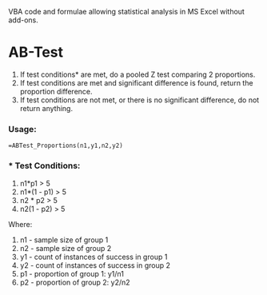 VBA code and formulae allowing statistical analysis in MS Excel without add-ons.

# AB-Test
1. If test conditions\* are met, do a pooled Z test comparing 2 proportions.
1. If test conditions are met and significant difference is found, return the proportion difference.
1. If test conditions are not met, or there is no significant difference, do not return anything.


### Usage:
```vba
=ABTest_Proportions(n1,y1,n2,y2)
```

### \* Test Conditions:
1. n1*p1 > 5 
1. n1*(1 - p1) > 5 
1. n2 * p2 > 5 
1. n2(1 - p2) > 5

Where:
1. n1 - sample size of group 1
1. n2 - sample size of group 2
1. y1 - count of instances of success in group 1
1. y2 - count of instances of success in group 2
1. p1 - proportion of group 1: y1/n1
1. p2 - proportion of group 2: y2/n2


